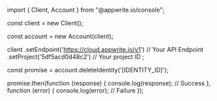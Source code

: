 import { Client,  Account } from "@appwrite.io/console";

const client = new Client();

const account = new Account(client);

client
    .setEndpoint('https://cloud.appwrite.io/v1') // Your API Endpoint
    .setProject('5df5acd0d48c2') // Your project ID
;

const promise = account.deleteIdentity('[IDENTITY_ID]');

promise.then(function (response) {
    console.log(response); // Success
}, function (error) {
    console.log(error); // Failure
});